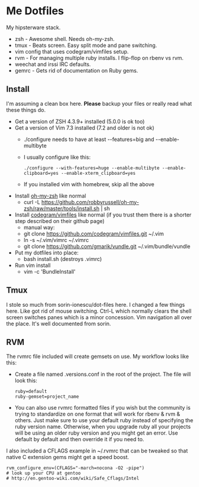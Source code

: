 Me Dotfiles
===========

My hipsterware stack.

  * zsh - Awesome shell.  Needs oh-my-zsh.
  * tmux - Beats screen.  Easy split mode and pane switching.
  * vim config that uses codegram/vimfiles setup.
  * rvm - For managing multiple ruby installs. I flip-flop on rbenv vs rvm.
  * weechat and irssi IRC defaults.
  * gemrc - Gets rid of documentation on Ruby gems.
  
Install
-------
I'm assuming a clean box here.  **Please** backup your files or really read what these things do.

  * Get a version of ZSH 4.3.9+ installed (5.0.0 is ok too)
  * Get a version of Vim 7.3 installed (7.2 and older is not ok)
    * ./configure needs to have at least --features=big and --enable-multibyte
    * I usually configure like this:
    
      `./configure --with-features=huge --enable-multibyte --enable-clipboard=yes --enable-xterm_clipboard=yes`
    * If you installed vim with homebrew, skip all the above
  * Install [oh-my-zsh](https://github.com/robbyrussell/oh-my-zsh) like normal
    * curl -L https://github.com/robbyrussell/oh-my-zsh/raw/master/tools/install.sh | sh
  * Install [codegram/vimfiles](https://github.com/codegram/vimfiles) like normal (if you trust them there is a shorter step described on their github page)
    * manual way:
    * git clone https://github.com/codegram/vimfiles.git ~/.vim
    * ln -s ~/.vim/vimrc ~/.vimrc
    * git clone https://github.com/gmarik/vundle.git ~/.vim/bundle/vundle
  * Put my dotfiles into place:
    * bash install.sh  (destroys .vimrc)
  * Run vim install
    * vim -c 'BundleInstall'
  
    

Tmux
----
I stole so much from  sorin-ionescu/dot-files here.  I changed a few things here.  Like got rid of mouse switching.  Ctrl-L which normally clears the shell screen switches panes which is a minor concession.  Vim navigation all over the place.  It's well documented from sorin.

RVM
-----
The rvmrc file included will create gemsets on use.  My workflow looks like this:

  * Create a file named .versions.conf in the root of the project.  The file
    will look this:

        ruby=default
        ruby-gemset=project_name

  * You can also use rvmrc formatted files if you wish but the community is
    trying to standardize on one format that will work for rbenv & rvm &
    others.  Just make sure to use your default ruby instead of specifying the
    ruby version name.  Otherwise, when you upgrade ruby all your projects will
    be using an older ruby version and you might get an error.  Use default by
    default and then override it if you need to.

I also included a CFLAGS example in ~/.rvmrc that can be tweaked so that native C extension
gems might get a speed boost.

    rvm_configure_env=(CFLAGS="-march=nocona -O2 -pipe")
    # look up your CPU at gentoo
    # http://en.gentoo-wiki.com/wiki/Safe_Cflags/Intel

